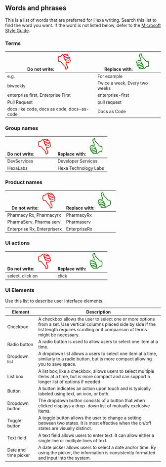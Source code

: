 ## Words and phrases
This is a list of words that are preferred for Hexa writing.
Search this list to find the word you want. If the word is not listed below, defer to the [Microsoft Style Guide](https://docs.microsoft.com/en-us/style-guide/welcome/).

### Terms
| Do not write: ![do not write](img/Symbol_thumbs_down.svg)  | Replace with: ![replace with](img/Symbol_thumbs_up.svg)|
| ------------- |-------------|
| e.g. | For example |
| biweekly | Twice a week, Every two weeks |
| enterprise first, Enterprise First | enterprise-first |
| Pull Request | pull request |
| docs like code, docs as code, docs-as-code | Docs as Code |


### Group names
| Do not write: ![do not write](img/Symbol_thumbs_down.svg)  | Replace with: ![replace with](img/Symbol_thumbs_up.svg)|
| ------------- |-------------|
| DevServices | Developer Services |
| HexaLabs | Hexa Technology Labs |

### Product names
| Do not write: ![do not write](img/Symbol_thumbs_down.svg)  | Replace with: ![replace with](img/Symbol_thumbs_up.svg)|
| ------------- |-------------|
| Pharmacy Rx, Pharmacyrx | PharmacyRx |
| PharmaServ, Pharma serv| Pharmaserv |
| Enterprise Rx, Enterpriserx | EnterpriseRx |



### UI actions
| Do not write: ![do not write](img/Symbol_thumbs_down.svg)  | Replace with: ![replace with](img/Symbol_thumbs_up.svg)|
| ------------- |-------------|
| select, click on | click |


### UI Elements

Use this list to describe user interface elements.

| Element  | Description |
| ------------- |-------------|
| Checkbox | A checkbox allows the user to select one or more options from a set.  Use vertical columns placed side by side if the list length requires scrolling or if comparison of terms might be necessary. |
| Radio button | A radio button is used to allow users to select one item at a time. |
| Dropdown list | A dropdown list allows a users to select one item at a time, similarly to a radio button, but is more compact allowing you to save space. |
| List box | A list box, like a checkbox, allows users to select multiple items at a time, but is more compact and can support a longer list of options if needed. |
| Button	| A button indicates an action upon touch and is typically labeled using text, an icon, or both. |
| Dropdown button | The dropdown button consists of a button that when clicked displays a drop-down list of mutually exclusive items.	|
| Toggle button | A toggle button allows the user to change a setting between two states. It is most effective when the on/off states are visually distinct.	|
| Text field | A text field allows users to enter text.  It can allow either a single line or multiple lines of text.	|
| Date and time picker | A date picker allows users to select a date and/or time.  By using the picker, the information is consistently formatted and input into the system. |
